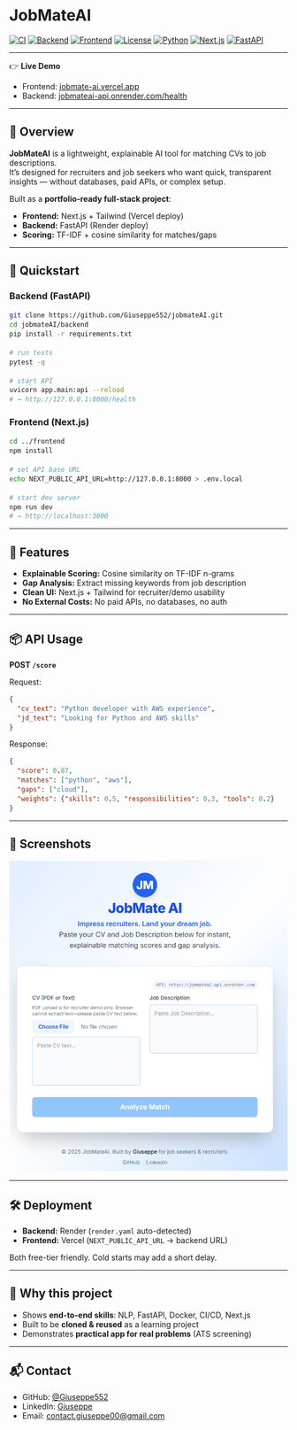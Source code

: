 # JobMateAI

[![CI](https://github.com/Giuseppe552/jobmateAI/actions/workflows/ci.yml/badge.svg)](https://github.com/Giuseppe552/jobmateAI/actions/workflows/ci.yml)
[![Backend](https://img.shields.io/badge/Backend-Render-blue?logo=render)](https://render.com/)
[![Frontend](https://img.shields.io/badge/Frontend-Vercel-black?logo=vercel)](https://vercel.com/)
[![License](https://img.shields.io/badge/License-MIT-green.svg)](LICENSE)
[![Python](https://img.shields.io/badge/Python-3.11-blue.svg?logo=python)](https://www.python.org/)
[![Next.js](https://img.shields.io/badge/Next.js-14-black?logo=nextdotjs)](https://nextjs.org/)
[![FastAPI](https://img.shields.io/badge/FastAPI-Backend-009688?logo=fastapi)](https://fastapi.tiangolo.com/)

---

👉 **Live Demo**  
- Frontend: [jobmate-ai.vercel.app](https://jobmate-ai.vercel.app)  
- Backend: [jobmateai-api.onrender.com/health](https://jobmateai-api.onrender.com/health)

---

## 🚀 Overview

**JobMateAI** is a lightweight, explainable AI tool for matching CVs to job descriptions.  
It’s designed for recruiters and job seekers who want quick, transparent insights — without databases, paid APIs, or complex setup.  

Built as a **portfolio-ready full-stack project**:  
- **Frontend:** Next.js + Tailwind (Vercel deploy)  
- **Backend:** FastAPI (Render deploy)  
- **Scoring:** TF-IDF + cosine similarity for matches/gaps  

---

## 🏁 Quickstart

### Backend (FastAPI)

```bash
git clone https://github.com/Giuseppe552/jobmateAI.git
cd jobmateAI/backend
pip install -r requirements.txt

# run tests
pytest -q

# start API
uvicorn app.main:api --reload
# → http://127.0.0.1:8000/health
````

### Frontend (Next.js)

```bash
cd ../frontend
npm install

# set API base URL
echo NEXT_PUBLIC_API_URL=http://127.0.0.1:8000 > .env.local

# start dev server
npm run dev
# → http://localhost:3000
```

---

## 🧠 Features

* **Explainable Scoring:** Cosine similarity on TF-IDF n-grams
* **Gap Analysis:** Extract missing keywords from job description
* **Clean UI:** Next.js + Tailwind for recruiter/demo usability
* **No External Costs:** No paid APIs, no databases, no auth

---

## 📦 API Usage

**POST `/score`**

Request:

```json
{
  "cv_text": "Python developer with AWS experience",
  "jd_text": "Looking for Python and AWS skills"
}
```

Response:

```json
{
  "score": 0.87,
  "matches": ["python", "aws"],
  "gaps": ["cloud"],
  "weights": {"skills": 0.5, "responsibilities": 0.3, "tools": 0.2}
}
```

---

## 📸 Screenshots

![Frontend demo](screenshot.png)

---

## 🛠️ Deployment

* **Backend:** Render (`render.yaml` auto-detected)
* **Frontend:** Vercel (`NEXT_PUBLIC_API_URL` → backend URL)

Both free-tier friendly. Cold starts may add a short delay.

---

## 🎯 Why this project

* Shows **end-to-end skills**: NLP, FastAPI, Docker, CI/CD, Next.js
* Built to be **cloned & reused** as a learning project
* Demonstrates **practical app for real problems** (ATS screening)

---

## 📬 Contact

* GitHub: [@Giuseppe552](https://github.com/Giuseppe552)
* LinkedIn: [Giuseppe](https://www.linkedin.com/in/Giuseppe552)
* Email: [contact.giuseppe00@gmail.com](mailto:contact.giuseppe00@gmail.com)

```

